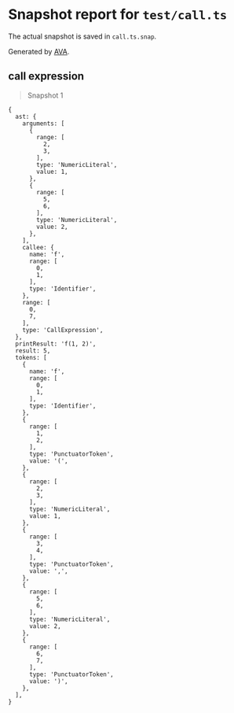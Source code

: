 # Snapshot report for `test/call.ts`

The actual snapshot is saved in `call.ts.snap`.

Generated by [AVA](https://avajs.dev).

## call expression

> Snapshot 1

    {
      ast: {
        arguments: [
          {
            range: [
              2,
              3,
            ],
            type: 'NumericLiteral',
            value: 1,
          },
          {
            range: [
              5,
              6,
            ],
            type: 'NumericLiteral',
            value: 2,
          },
        ],
        callee: {
          name: 'f',
          range: [
            0,
            1,
          ],
          type: 'Identifier',
        },
        range: [
          0,
          7,
        ],
        type: 'CallExpression',
      },
      printResult: 'f(1, 2)',
      result: 5,
      tokens: [
        {
          name: 'f',
          range: [
            0,
            1,
          ],
          type: 'Identifier',
        },
        {
          range: [
            1,
            2,
          ],
          type: 'PunctuatorToken',
          value: '(',
        },
        {
          range: [
            2,
            3,
          ],
          type: 'NumericLiteral',
          value: 1,
        },
        {
          range: [
            3,
            4,
          ],
          type: 'PunctuatorToken',
          value: ',',
        },
        {
          range: [
            5,
            6,
          ],
          type: 'NumericLiteral',
          value: 2,
        },
        {
          range: [
            6,
            7,
          ],
          type: 'PunctuatorToken',
          value: ')',
        },
      ],
    }
